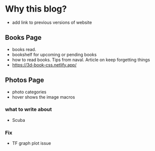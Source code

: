# Why this blog?

- add link to previous versions of website

## Books Page

- books read.
- bookshelf for upcoming or pending books
- how to read books. Tips from naval. Article on keep forgetting things
- https://3d-book-css.netlify.app/

## Photos Page

- photo categories
- hover shows the image macros

### what to write about

- Scuba

### Fix

- TF graph plot issue
